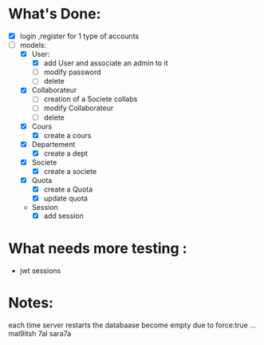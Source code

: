# What's Done:

- [x] login ,register for 1 type of accounts
- [ ] models:
  - [x] User:
    - [x] add User and associate an admin to it
    - [ ] modify password
    - [ ] delete
  - [x] Collaborateur
    - [ ] creation of a Societe collabs
    - [ ] modify Collaborateur
    - [ ] delete
  - [x] Cours
    - [x] create a cours
  - [x] Departement
    - [x] create a dept
  - [x] Societe
    - [x] create a societe
  - [x] Quota
    - [x] create a Quota
    - [x] update quota
  - Session
    - [x] add session

# What needs more testing :

- jwt sessions

# Notes:

each time server restarts the databaase become empty due to force:true ... mal9itsh 7al sara7a
